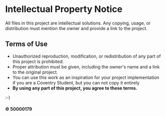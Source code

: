 # Intellectual Property Notice

All files in this project are intellectual solutions. Any copying, usage, or distribution must mention the owner and provide a link to the project.

## Terms of Use
- Unauthorized reproduction, modification, or redistribution of any part of this project is prohibited.
- Proper attribution must be given, including the owner's name and a link to the original project.
- You can use this work as an inspiration for your project implementation if you are a Coventry Student, but you can not copy it entirely 
- **By using any part of this project, you agree to these terms.**

:-)

#### © 50000179